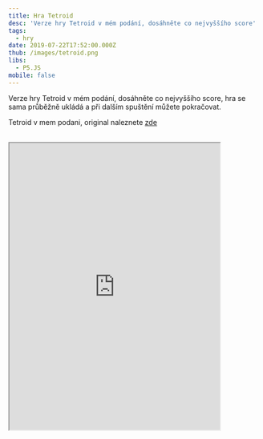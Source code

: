 ```yaml
---
title: Hra Tetroid
desc: 'Verze hry Tetroid v mém podání, dosáhněte co nejvyššího score'
tags:
  - hry
date: 2019-07-22T17:52:00.000Z
thub: /images/tetroid.png
libs:
  - P5.JS
mobile: false
---
```


Verze hry Tetroid v mém podání, dosáhněte co nejvyššího score, hra se sama průběžně ukládá a při dalším spuštění můžete pokračovat.

Tetroid v mem podani, original naleznete <a href="https://www.duelovky.cz/games/game.aspx?gid=tetroid&play=true#p=game">zde</a>
<br>
<br>

<iframe scrolling="no" style="width:420px;height:573px;overflow:hidden;margin:auto" src="https://editor.p5js.org/sirluky/embed/VeKVVKDFX"></iframe>

